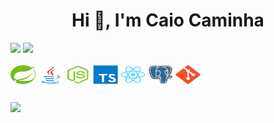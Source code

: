 <h1 align="center">Hi 👋, I'm Caio Caminha</h1>

<div>
<img height="180em" src="https://github-readme-stats.vercel.app/api?username=CaioCaminha&show_icons=true&theme=omni&include_all_commits=true&count_private=true"/>
<img height="180em" src="https://github-readme-stats.vercel.app/api/top-langs/?username=CaioCaminha&layout=compact&langs_count=16&theme=omni"/>
</div>
<div style="display: inline_block"><br>
  <img align="center" alt="Caio-CSS" height="30" width="40" src="https://raw.githubusercontent.com/devicons/devicon/master/icons/spring/spring-original.svg">
  <img align="center" alt="Caio-Csharp" height="30" width="40" src="https://raw.githubusercontent.com/devicons/devicon/master/icons/java/java-original.svg">
  <img align="center" alt="Caio-Js" height="30" width="40" src="https://raw.githubusercontent.com/devicons/devicon/master/icons/nodejs/nodejs-plain.svg">
  <img align="center" alt="Caio-Ts" height="30" width="40" src="https://raw.githubusercontent.com/devicons/devicon/master/icons/typescript/typescript-plain.svg">
  <img align="center" alt="Caio-React" height="30" width="40" src="https://raw.githubusercontent.com/devicons/devicon/master/icons/react/react-original.svg">
  <img align="center" alt="Caio-HTML" height="30" width="40" src="https://raw.githubusercontent.com/devicons/devicon/master/icons/postgresql/postgresql-original.svg">
  <img align="center" alt="Caio-CSS" height="30" width="40" src="https://raw.githubusercontent.com/devicons/devicon/master/icons/git/git-original.svg">
</div>

   ## 

<div>
  
<a href="https://www.linkedin.com/in/caio-caminha-53b2a6205/" target="_blank"><img src="https://img.shields.io/badge/-LinkedIn-%230077B5?style=for-the-badge&logo=linkedin&logoColor=white" target="_blank"></a> 
</div>
